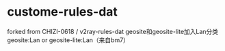 # custome-rules-dat
forked from CHIZI-0618 / v2ray-rules-dat 
geosite和geosite-lite加入Lan分类geosite:Lan or geosite-lite:Lan（来自bm7）
